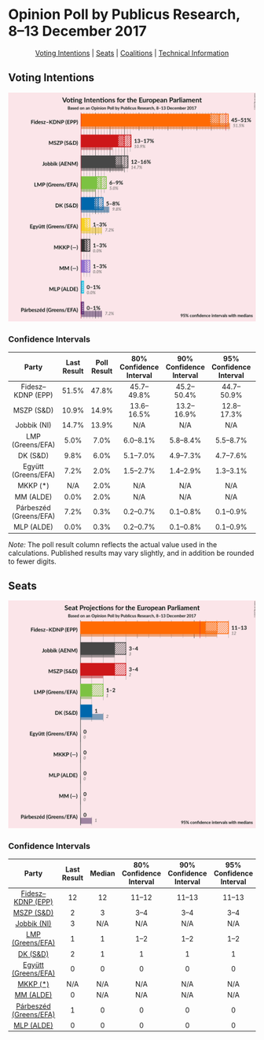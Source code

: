 # Opinion Poll by Publicus Research, 8–13 December 2017

<p align="center"><a href="#voting-intentions">Voting Intentions</a> | <a href="#seats">Seats</a> | <a href="#coalitions">Coalitions</a> | <a href="#technical-information">Technical Information</a></p>

## Voting Intentions

![Graph with voting intentions not yet produced](2017-12-13-PublicusResearch.png "Voting Intentions")

### Confidence Intervals

| Party | Last Result | Poll Result | 80% Confidence Interval | 90% Confidence Interval | 95% Confidence Interval | 99% Confidence Interval |
|:-----:|:-----------:|:-----------:|:-----------------------:|:-----------------------:|:-----------------------:|:-----------------------:|
| Fidesz–KDNP (EPP) | 51.5% | 47.8% | 45.7–49.8% |45.2–50.4% |44.7–50.9% |43.7–51.8% |
| MSZP (S&D) | 10.9% | 14.9% | 13.6–16.5% |13.2–16.9% |12.8–17.3% |12.2–18.0% |
| Jobbik (NI) | 14.7% | 13.9% | N/A |N/A |N/A |N/A |
| LMP (Greens/EFA) | 5.0% | 7.0% | 6.0–8.1% |5.8–8.4% |5.5–8.7% |5.1–9.3% |
| DK (S&D) | 9.8% | 6.0% | 5.1–7.0% |4.9–7.3% |4.7–7.6% |4.3–8.2% |
| Együtt (Greens/EFA) | 7.2% | 2.0% | 1.5–2.7% |1.4–2.9% |1.3–3.1% |1.1–3.4% |
| MKKP (*) | N/A | 2.0% | N/A |N/A |N/A |N/A |
| MM (ALDE) | 0.0% | 2.0% | N/A |N/A |N/A |N/A |
| Párbeszéd (Greens/EFA) | 7.2% | 0.3% | 0.2–0.7% |0.1–0.8% |0.1–0.9% |0.1–1.1% |
| MLP (ALDE) | 0.0% | 0.3% | 0.2–0.7% |0.1–0.8% |0.1–0.9% |0.1–1.1% |

*Note:* The poll result column reflects the actual value used in the calculations. Published results may vary slightly, and in addition be rounded to fewer digits.

## Seats

![Graph with seats not yet produced](2017-12-13-PublicusResearch-seats.png "Seats")

### Confidence Intervals

| Party | Last Result | Median | 80% Confidence Interval | 90% Confidence Interval | 95% Confidence Interval | 99% Confidence Interval |
|:-----:|:-----------:|:------:|:-----------------------:|:-----------------------:|:-----------------------:|:-----------------------:|
| <a href="#fidesz–kdnp-(epp)">Fidesz–KDNP (EPP)</a> | 12 | 12 | 11–12 |11–13 |11–13 |11–13 |
| <a href="#mszp-(s&d)">MSZP (S&D)</a> | 2 | 3 | 3–4 |3–4 |3–4 |3–4 |
| <a href="#jobbik-(ni)">Jobbik (NI)</a> | 3 | N/A | N/A |N/A |N/A |N/A |
| <a href="#lmp-(greens/efa)">LMP (Greens/EFA)</a> | 1 | 1 | 1–2 |1–2 |1–2 |1–2 |
| <a href="#dk-(s&d)">DK (S&D)</a> | 2 | 1 | 1 |1 |1 |1–2 |
| <a href="#együtt-(greens/efa)">Együtt (Greens/EFA)</a> | 0 | 0 | 0 |0 |0 |0 |
| <a href="#mkkp-(*)">MKKP (*)</a> | N/A | N/A | N/A |N/A |N/A |N/A |
| <a href="#mm-(alde)">MM (ALDE)</a> | 0 | N/A | N/A |N/A |N/A |N/A |
| <a href="#párbeszéd-(greens/efa)">Párbeszéd (Greens/EFA)</a> | 1 | 0 | 0 |0 |0 |0 |
| <a href="#mlp-(alde)">MLP (ALDE)</a> | 0 | 0 | 0 |0 |0 |0 |


